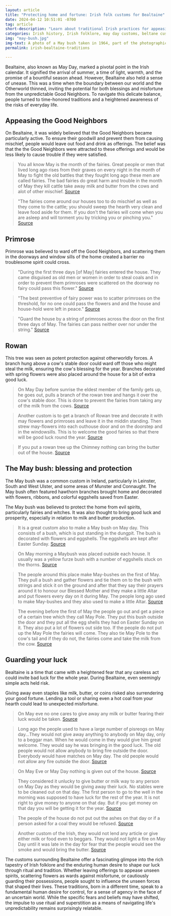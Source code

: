 ```yaml
---
layout: article
title: "Protecting home and fortune: Irish folk customs for Bealtaine"
date: 2024-04-12 10:51:01 -0700
tag: article
short-description: "Learn about traditional Irish practices for appeasing the Good Neighbors, ensuring a prosperous year, and guarding your good fortune on the magical night of Bealtaine."
categories: Irish history, Irish folklore, may day customs, beltane customs, Bealtaine traditions, may bush, Pre-Christian Ireland customs, Bealtaine folklore
img: "may-bush.jpg"
img-text: A photo of a May bush taken in 1964, part of the photographic collection at duchas.ie
permalink: irish-bealtaine-traditions

---
```

Bealtaine, also known as May Day, marked a pivotal point in the Irish calendar. It signified the arrival of summer, a time of light, warmth, and the promise of a bountiful season ahead. However,  Bealtaine also held a sense of unease. This was a time when the boundary between our world and the Otherworld thinned, inviting the potential for both blessings and misfortune from the unpredictable Good Neighbors. To navigate this delicate balance, people turned to time-honored traditions and a heightened awareness of the risks of everyday life.

## Appeasing the Good Neighbors
On Bealtaine, it was widely believed that the Good Neighbors became particularly active. To ensure their goodwill and prevent them from causing mischief, people would leave out food and drink as offerings. The belief was that the the Good Neighbors were attracted to these offerings and would be less likely to cause trouble if they were satisfied.

> You all know May is the month of the fairies. Great people or men that lived long ago rises from their graves on every night in the month of May to fight the old battles that they fought long ago these men are called fairies. The bad fairies do great harm and trouble in the month of May they kill cattle take away milk and butter from the cows and alot of other mischief. 
[Source](https://www.duchas.ie/en/cbes/4566064/4563799/4571723)

> "The fairies come around our houses too to do mischief as well as they come to the cattle; you should sweep the hearth very clean and leave food aside for them. If you don't the fairies will come when you are asleep and will torment you by tricking you or pinching you." 
[Source](https://www.duchas.ie/en/cbes/4566064/4563799/4571723)

## Primrose
Primrose was believed to ward off the Good Neighbors, and scattering them in the doorways and window sills of the home created a barrier no troublesome spirit could cross.

>"During the first three days [of May] fairies entered the house. They came disguised as old men or women in order to steal coals and in order to prevent them primroses were scattered on the doorway no fairy could pass this flower." 
[Source](https://www.duchas.ie/en/cbes/4427926/4358150/4454572)

> "The best preventive of fairy power was to scatter primroses on the threshold, for no one could pass the flowers and and the house and house-hold were left in peace."
[Source](https://www.duchas.ie/en/cbes/4701701/4694012/4728498)

> "Guard the house by a string of primroses across the door on the first three days of May. The fairies can pass neither over nor under the string."
[Source](https://www.duchas.ie/en/cbes/4701668/4691422/4713858)

## Rowan
This tree was seen as potent protection against otherworldly forces. A branch hung above a cow's stable door could ward off those who might steal the milk, ensuring the cow's blessing for the year. Branches decorated with spring flowers were also placed around the house for a bit of extra good luck.

> On May Day before sunrise the eldest member of the family gets up, he goes out, pulls a branch of the rowan tree and hangs it over the cow's stable door.
This is done to prevent the fairies from taking any of the milk from the cows.
[Source](https://www.duchas.ie/en/cbes/4701691/4693043/4744012)

> Another custom is to get a branch of Rowan tree and decorate it with may flowers and primroses and leave it in the middin standing. Then strew may-flowers into each outhouse door and on the doorstep and in the windowsills. This is to welcome the good fairies so that there will be good luck round the year.
[Source](https://www.duchas.ie/en/cbes/4462329/4416124)

> If you put a rowan tree up the Chimney nothing can bring the butter out of the house.
[Source](https://www.duchas.ie/en/cbes/4428075/4375742/4454297)

## The May bush: blessing and protection
The May bush was a common custom in Ireland, particularly in Leinster, South and West Ulster, and some areas of Munster and Connaught. The May bush often featured hawthorn branches brought home and decorated with flowers, ribbons, and colorful eggshells saved from Easter. 

The May bush was believed to protect the home from evil spirits, particularly fairies and witches. It was also thought to bring good luck and prosperity, especially in relation to milk and butter production.

> It is a great custom also to make a May bush on May day. This consists of a bush, which is put standing in the dungpit. The bush is decorated with flowers and eggshells. The eggshells are kept after Easter Sunday. 
[Source](https://www.duchas.ie/en/cbes/4583331/4580250/4591706)

> On May morning a Maybush was placed outside each house. It usually was a yellow furze bush with a number of eggshells stuck on the thorns.
[Source](https://www.duchas.ie/en/cbes/4566066/4563932/4570599)

> The people around this place make May-bushes on the first of May. They pull a bush and gather flowers and tie them on to the bush with strings and stick it on the ground and after that they say their prayers around it to honour our Blessed Mother and they make a little Altar and put flowers every day on it during May. The people long ago used to make May-bushes and they also used to make a little Altar.
[Source](https://www.duchas.ie/en/cbes/4583272/4575523/4591234)

> The evening before the first of May the people go out and get a piece of a certain tree which they call May Pole. They put this bush outside the door and they put all the egg shells they had on Easter Sunday on it. They also put a lot of flowers out side too. If the people do not put up the May Pole the fairies will come. They also tie May Pole to the cow's tail and if they do not, the fairies come and take the milk from the cow.
[Source](https://www.duchas.ie/en/cbes/4613696/4609620/4626223)

## Guarding your luck
Bealtaine is a time that came with a heightened fear that any careless act could invite bad luck for the whole year. During Bealtaine, even seemingly simple acts held risk.

Giving away even staples like milk, butter, or coins risked also surrendering your good fortune. Lending a tool or sharing even a hot coal from your hearth could lead to unexpected misfortune.

> On May eve no one cares to give away any milk or butter fearing their luck would be taken. 
[Source](https://www.duchas.ie/en/cbes/4583309/4578461/4591515)

> Long ago the people used to have a large number of pisreogs on May day...They would not give away anything to anybody on May day, only to a beggar man. When he would come in they would give him great welcome. They would say he was bringing in the good luck. The old people would not allow anybody to bring fire outside the door. Everybody would have matches on May day. The old people would not allow any fire outside the door. 
[Source](https://www.duchas.ie/en/cbes/4583272/4575525/4591235)

> On May Eve or May Day nothing is given out of the house. 
[Source](https://www.duchas.ie/en/cbes/5215813/5214662/5221358)

> They considered it unlucky to give butter or milk way to any person on May Day as they would be giving away their luck. No stables were to be cleaned out on that day. The first person to go to the well in the morning was supposed to have luck for the rest of the year. It is not right to give money to anyone on that day. But if you get money on that day you will be getting it for the year. 
[Source](https://www.duchas.ie/en/cbes/4427840/4349343/4440139)

> The people of the house do not put out the ashes on that day or if a person asked for a coal they would be refused.
[Source](https://www.duchas.ie/en/cbes/5215801/5213201/5221272)

> Another custom of the Irish, they would not lend any article or give either milk or food even to beggars. They would not light a fire on May Day until it was late in the day for fear that the people would see the smoke and would bring the butter.
[Source](https://www.duchas.ie/en/cbes/4427927/4358201/4454668)

The customs surrounding Bealtaine offer a fascinating glimpse into the rich tapestry of Irish folklore and the enduring human desire to shape our luck through ritual and tradition.  Whether leaving offerings to appease unseen spirits, scattering flowers as wards against misfortune, or cautiously guarding their possessions,  people sought to influence the unseen forces that shaped their lives. These traditions, born in a different time, speak to a fundamental human desire for control, for a sense of agency in the face of an uncertain world. While the specific fears and beliefs may have shifted, the impulse to use ritual and superstition as a means of navigating life's unpredictability remains surprisingly relatable.
